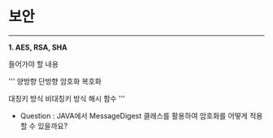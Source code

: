 # 보안

<hr>

**1. AES, RSA, SHA**

들어가야 할 내용

'''
양방향
단방향
암호화
복호화

대칭키 방식
비대칭키 방식
해시 함수
'''

- Question : JAVA에서 MessageDigest 클래스를 활용하여 암호화를 어떻게 적용할 수 있을까요?
